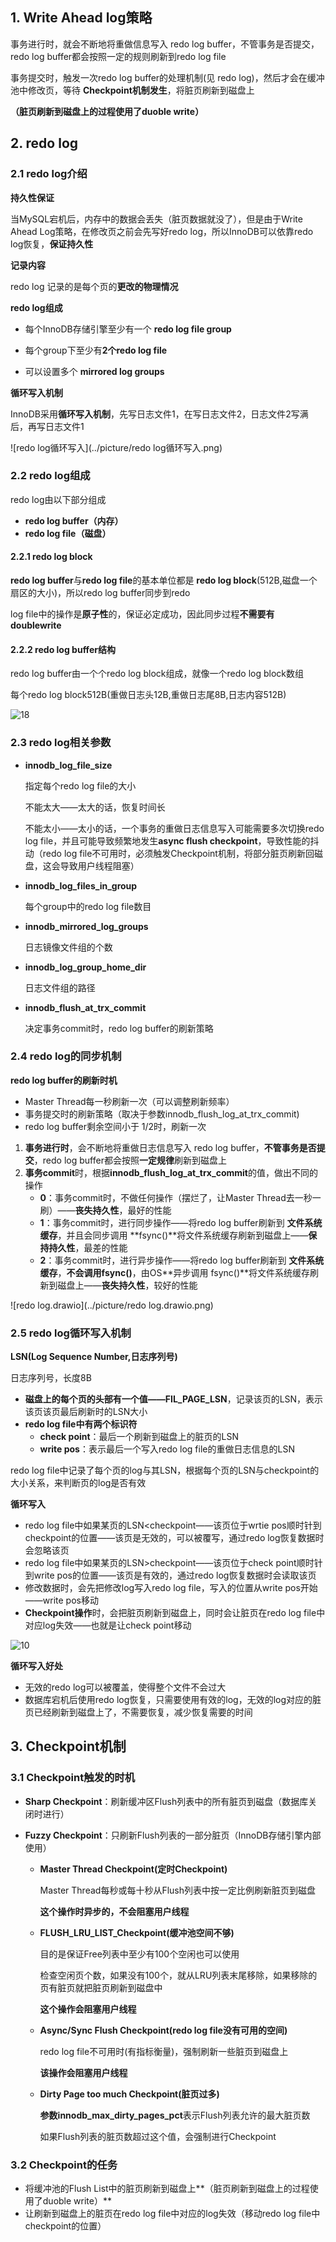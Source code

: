 

## 1. Write Ahead log策略

事务进行时，就会不断地将重做信息写入 redo log buffer，不管事务是否提交，redo log buffer都会按照一定的规则刷新到redo log file

事务提交时，触发一次redo log buffer的处理机制(见 redo log)，然后才会在缓冲池中修改页，等待 **Checkpoint机制发生**，将脏页刷新到磁盘上

**（脏页刷新到磁盘上的过程使用了duoble write）**



## 2. redo log

### 2.1 redo log介绍

**持久性保证**

当MySQL宕机后，内存中的数据会丢失（脏页数据就没了），但是由于Write Ahead Log策略，在修改页之前会先写好redo log，所以InnoDB可以依靠redo log恢复，**保证持久性**



**记录内容**

redo log 记录的是每个页的**更改的物理情况**



**redo log组成**

* 每个InnoDB存储引擎至少有一个 **redo log file group**

* 每个group下至少有**2个redo log file**

* 可以设置多个 **mirrored log groups**



**循环写入机制**

InnoDB采用**循环写入机制**，先写日志文件1，在写日志文件2，日志文件2写满后，再写日志文件1

![redo log循环写入](../picture/redo log循环写入.png)

### 2.2 redo log组成

redo log由以下部分组成

* **redo log buffer（内存）**
* **redo log file（磁盘）**



#### 2.2.1 redo log block

**redo log buffer**与**redo log file**的基本单位都是 **redo log block**(512B,磁盘一个扇区的大小)，所以redo log buffer同步到redo

log file中的操作是**原子性**的，保证必定成功，因此同步过程**不需要有doublewrite**



#### 2.2.2 redo log buffer结构

redo log buffer由一个个redo log block组成，就像一个redo log block数组

每个redo log block512B(重做日志头12B,重做日志尾8B,日志内容512B)

![18](../picture/18.png)





### 2.3 redo log相关参数

* **innodb_log_file_size**

  指定每个redo log file的大小

  不能太大——太大的话，恢复时间长

  不能太小——太小的话，一个事务的重做日志信息写入可能需要多次切换redo log file，并且可能导致频繁地发生**async flush checkpoint**，导致性能的抖动（redo log file不可用时，必须触发Checkpoint机制，将部分脏页刷新回磁盘，这会导致用户线程阻塞）

* **innodb_log_files_in_group**

  每个group中的redo log file数目

* **innodb_mirrored_log_groups**

  日志镜像文件组的个数

* **innodb_log_group_home_dir**

  日志文件组的路径

* **innodb_flush_at_trx_commit**

  决定事务commit时，redo log buffer的刷新策略



### 2.4 redo log的同步机制

**redo log buffer的刷新时机**

* Master Thread每一秒刷新一次（可以调整刷新频率）
* 事务提交时的刷新策略（取决于参数innodb_flush_log_at_trx_commit)
* redo log buffer剩余空间小于 1/2时，刷新一次



1. **事务进行时**，会不断地将重做日志信息写入 redo log buffer，**不管事务是否提交**，redo log buffer都会按照**一定规律**刷新到磁盘上
2. **事务commit**时，根据**innodb_flush_log_at_trx_commit**的值，做出不同的操作
   * **0**：事务commit时，不做任何操作（摆烂了，让Master Thread去一秒一刷）——**丧失持久性**，最好的性能
   * **1**：事务commit时，进行同步操作——将redo log buffer刷新到 **文件系统缓存**，并且会同步调用 **fsync()**将文件系统缓存刷新到磁盘上——**保持持久性**，最差的性能
   * **2**：事务commit时，进行异步操作——将redo log buffer刷新到 **文件系统缓存**，**不会调用fsync()**，由OS**异步调用 fsync()**将文件系统缓存刷新到磁盘上——**丧失持久性**，较好的性能

![redo log.drawio](../picture/redo log.drawio.png)

### 2.5 redo log循环写入机制

**LSN(Log Sequence Number,日志序列号)**

日志序列号，长度8B

* **磁盘上的每个页的头部有一个值——FIL_PAGE_LSN**，记录该页的LSN，表示该页该页最后刷新时的LSN大小
* **redo log file中有两个标识符**
  * **check point**：最后一个刷新到磁盘上的脏页的LSN
  * **write pos**：表示最后一个写入redo log file的重做日志信息的LSN

redo log file中记录了每个页的log与其LSN，根据每个页的LSN与checkpoint的大小关系，来判断页的log是否有效





**循环写入**

*  redo log file中如果某页的LSN<checkpoint——该页位于wrtie pos顺时针到checkpoint的位置——该页是无效的，可以被覆写，通过redo log恢复数据时会忽略该页
*  redo log file中如果某页的LSN>checkpoint——该页位于check point顺时针到write pos的位置——该页是有效的，通过redo log恢复数据时会读取该页
*  修改数据时，会先把修改log写入redo log file，写入的位置从write pos开始——write pos移动
*  **Checkpoint操作**时，会把脏页刷新到磁盘上，同时会让脏页在redo log file中对应log失效——也就是让check point移动

![10](../picture/10.jpg)



**循环写入好处**

* 无效的redo log可以被覆盖，使得整个文件不会过大
* 数据库宕机后使用redo log恢复，只需要使用有效的log，无效的log对应的脏页已经刷新到磁盘上了，不需要恢复，减少恢复需要的时间





## 3. Checkpoint机制

### 3.1 Checkpoint触发的时机

* **Sharp Checkpoint**：刷新缓冲区Flush列表中的所有脏页到磁盘（数据库关闭时进行）

* **Fuzzy Checkpoint**：只刷新Flush列表的一部分脏页（InnoDB存储引擎内部使用）

  * **Master Thread Checkpoint(定时Checkpoint)**

    Master Thread每秒或每十秒从Flush列表中按一定比例刷新脏页到磁盘

    **这个操作时异步的，不会阻塞用户线程**

  * **FLUSH_LRU_LIST_Checkpoint(缓冲池空间不够)**

    目的是保证Free列表中至少有100个空闲也可以使用

    检查空闲页个数，如果没有100个，就从LRU列表末尾移除，如果移除的页有脏页就把脏页刷新到磁盘中

    **这个操作会阻塞用户线程**

  * **Async/Sync Flush Checkpoint(redo log file没有可用的空间)**

    redo log file不可用时(有指标衡量)，强制刷新一些脏页到磁盘上

    **该操作会阻塞用户线程**

  * **Dirty Page too much Checkpoint(脏页过多)**

    **参数innodb_max_dirty_pages_pct**表示Flush列表允许的最大脏页数

    如果Flush列表的脏页数超过这个值，会强制进行Checkpoint



### 3.2 Checkpoint的任务

* 将缓冲池的Flush List中的脏页刷新到磁盘上**（脏页刷新到磁盘上的过程使用了duoble write）**
* 让刷新到磁盘上的脏页在redo log file中对应的log失效（移动redo log file中checkpoint的位置）
